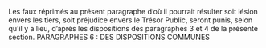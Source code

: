 Les faux réprimés au présent paragraphe d’où il pourrait résulter soit lésion envers les tiers, soit préjudice envers le Trésor Public, seront punis, selon qu’il y a lieu, d’après les dispositions des paragraphes 3 et 4 de la présente section.
PARAGRAPHES 6 : DES DISPOSITIONS COMMUNES
